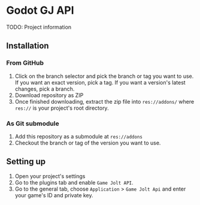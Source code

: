 # Godot GJ API
TODO: Project information

## Installation
### From GitHub
1. Click on the branch selector and pick the branch or tag you want to use. If you want an exact version, pick a tag. If you want a version's latest changes, pick a branch.
2. Download repository as ZIP
3. Once finished downloading, extract the zip file into `res://addons/` where `res://` is your project's root directory.

### As Git submodule
1. Add this repository as a submodule at `res://addons`
2. Checkout the branch or tag of the version you want to use.

## Setting up
1. Open your project's settings
2. Go to the plugins tab and enable `Game Jolt API`.
3. Go to the general tab, choose `Application` > `Game Jolt Api` and enter your game's ID and private key.
